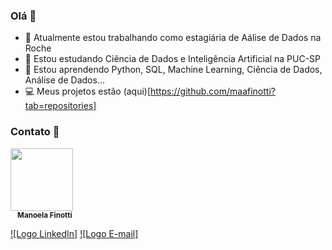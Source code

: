### Olá 👋

- :telescope: Atualmente estou trabalhando como estagiária de Aálise de Dados na Roche
- :page_with_curl: Estou estudando Ciência de Dados e Inteligência Artificial na PUC-SP
- :seedling: Estou aprendendo Python, SQL, Machine Learning, Ciência de Dados, Análise de Dados...
- :computer: Meus projetos estão (aqui)[https://github.com/maafinotti?tab=repositories]

### Contato :speech_balloon:
<p>
  <img src='https://i.ibb.co/R9HC4fh/84-C6-D5-F0-BFE7-4-BA3-907-A-A20072498060.png' width="100px;" alt=""/>
  <br/>
  <sub><b>&nbsp &nbsp Manoela Finotti</b></sub>
</p>

[![Logo LinkedIn]](https://www.linkedin.com/in/manoelafinotti/)
[![Logo E-mail]](mailto:manoelaffinotti@gmail.com)
